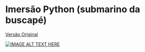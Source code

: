 # Imersão Python (submarino da buscapé)



[Versão Original](https://github.com/buscape-company/exercicios/)


[![IMAGE ALT TEXT HERE](https://img.youtube.com/vi/YOUTUBE_VIDEO_ID_HERE/0.jpg)](https://www.youtube.com/watch?v=YOUTUBE_VIDEO_ID_HERE)
